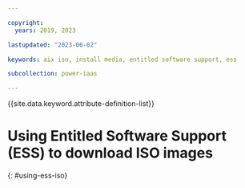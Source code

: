 ```yaml
---

copyright:
  years: 2019, 2023

lastupdated: "2023-06-02"

keywords: aix iso, install media, entitled software support, ess

subcollection: power-iaas

---
```


{{site.data.keyword.attribute-definition-list}}

# Using Entitled Software Support (ESS) to download ISO images
{: #using-ess-iso}
